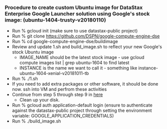 ### Procedure to create custom Ubuntu image for DataStax Enterprise Google Launcher solution using Google's stock image: (ubuntu-1404-trusty-v20180110)

* Run % gcloud init (make sure to use datastax-public project)
* Run % git clone https://github.com/DSPN/google-compute-engine-dse
* Run % cd google-compute-engine-dse/buildimage
* Review and update 1.sh and build_image.sh to reflect your new Google's stock Ubuntu image
    * IMAGE_NAME should be the latest stock image - use gcloud compute images list | grep ubuntu-1604 to find latest
    * INSTANCE is the name we want to call it - something like instance-ubuntu-1604-xenial-v20181011-tb
* Run % ./1.sh
* If you need to add extra packages or other software, it should be done now. ssh into VM and perfrom these activities
* Continue from step 5 through step 9 in [here](https://cloud.google.com/launcher/docs/partners/technical-components)
   * Clean up your disk.
* Run % gcloud auth application-default login (ensure to authenticate against the datastax-public project through setting the environment variable: GOOGLE_APPLICATION_CREDENTIALS)
* Run % ./build_image.sh

